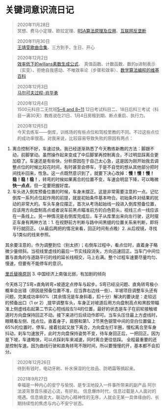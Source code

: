 # 关键词意识流日记

> 2020年11月28日<br>
冥想、费马小定理、欧拉定理、[RSA算法原理及应用](https://pig66.blog.csdn.net/article/details/80866759)、[互联网反垄断](https://www.bilibili.com/video/BV1Wy4y1q75u)

> 2020年11月30日<br>
[王靖雯歌曲合集](https://www.bilibili.com/video/BV1L5411h79G)、三方到手、生日、开心

> 2020年12月2日<br>
[效率低下的willans素数生成公式](https://www.zhihu.com/answer/595009063)、 真值函数、计数函数、数的p进制表示（实变）、拒绝自我感动、不唯效率论（步骤和效率）、[数学算法编程的维基百科](https://oi-wiki.org/)

> 2020年12月3日<br>
[马尔可夫过程-肖华勇](https://www.bilibili.com/video/BV1Ex411d7pP?p=30)

> 2020年12月4日<br>
1500元科目二无忧班[5~6 and 8~11](练车) 12日考试科目二、18日后科三考试（科目一满30天）教练说在21日、1月4日房租到期、断点重启、执行力。

> 2020年12月5日<br>
今天去练车——倒库，训练场的有些点位和驾校里教的不同。不过这些点位的成功率很高。对我来说，比较容易导致失败的原因有两点：
1. 离合控制不好，车速过快。我已经逐渐熟悉了今天教练新教的方法：脚跟不动，前脚掌动。虽然操作起来变成了中后脚掌再控制离合，不过明显踩离合更加稳了。车速还是有些快，分析原因在于自己太心急，这是因为刚开始我去调整点位的时候比较花时间，有时甚至会停车，于是不自觉的想从其他部分把时间找补回来，性急。这一点既然意识到了，就要下决心改掉：**慢！慢！慢！稳！稳！稳！**，转弯的时候如果离合的位置不变，车速会明显下降，可以略微**快一点点**，但一定要把握好度。
2. 车头进入倒库预备位置的时候，车身未摆正。这是非常需要注意的一点。记忆倒库一系列点位起作用的前提，就是初始条件基本吻合。初始条件对结果的扰动的非常大的。车头车身应摆正，首次从考场起始线一段进入倒库预备位置，应该用方向盘制高点或者说车前黑点瞄准前方的白色箭头，视线三点一线应该在一条线上。另一种情况是右倒库完成后，车子从库里出来向左行驶，这时摆正车身有两种方法：1. 在视野前方判断与路中间黑缝的位置关系来判断，即将平行就回正。（从最后两把的情况来看，回正时间有点晚）2. 从后视镜，寻找与1类似的线来参照。

其余要注意的，作为调整到位（别太挤）；右倒车过程中，看点位时，直着身子略微少量倾斜。当视线里虚线的最后一节实线段消失，方向迅速回正。当车门中间位置与直角的与道路平行的线的延长线相交，马上右满。整个过程车速要尽量均匀、慢速，但要有不能停车的意识。

[里氏替换原则](https://baike.baidu.com/item/%E9%87%8C%E6%B0%8F%E4%BB%A3%E6%8D%A2%E5%8E%9F%E5%88%99/3104388)
3.
中国经济上南强北弱，有加剧的倾向

今天练习了S弯+直角转弯+坡道定点停车与起步。S弯已经没问题、直角转弯极小概率会出错（原因是预备位置不准，应当靠右边线一些）、半坡项目调整车头还有问题，完美成功率60%（其余情况是车身斜着，扣十分）解决的要诀是：走较远的预备出口（1 or 2）,提早调整车头，车身正对坡道后用方向盘制高点和黑胶带瞄准上侧虚线右起第二节实心短线段左1/4的位置，最好的状态是车子在前轮接触坡道时方向盘保持回正不动。接下来进行后续动作即可。当车头压住最上方虚线时，眼睛看左侧、找点位。直着身子，肩膀和第1、2节黑色钢管中间的空白位置偏上65%的位置时，停车。接着拉起又放下离合，方向盘左打半圈，慢松离合至车身抖动，刹车匀速放开，此时方向盘保持姿势不变，待车身回正后，一把回正。因为是下坡，车速略快，可以点踩刹车来减速，同时离合更往低踩。
全程最重要的还是控制车速。因为曲线行驶和直角转弯不限时间，所以要慢慢的开，基本都不会扣分。

> 2020年12月26日<br>
待到有钱时，电动牙刷、补水保湿的化妆品、防晒霜等搞起来。

> 2021年9月27日<br>
幸福是一种内心的安宁与愉悦、是专注地投入一件事所带来的副产品  阿尔法波背景音乐接近心流，有好处。
信息爆炸时代，信息过载是人人面对的境遇。信息熵变大，联动内心精神性的无序，人就会无某一具体缘由的、长期持续性的焦虑与内心不安宁状态。
